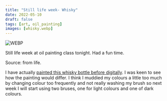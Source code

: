 ```yaml
---
title: "Still life week- Whisky"
date: 2022-05-10
draft: false
tags: [art, oil_painting]
images: [whisky.webp]
---
```


![WEBP](whisky.webp "Japanese Whisky")

Still life week at oil painting class tonight. Had a fun time.

Source: from life.

I have actually [painted this whisky bottle before digitally](/art/2021-10-06-inktober-spirit/). I was keen to see how the painting would differ. I think I muddied my colours a little too much by changing colour too frequently and not really washing my brush so next week I will start using two bruses, one for light colours and one of dark colours.